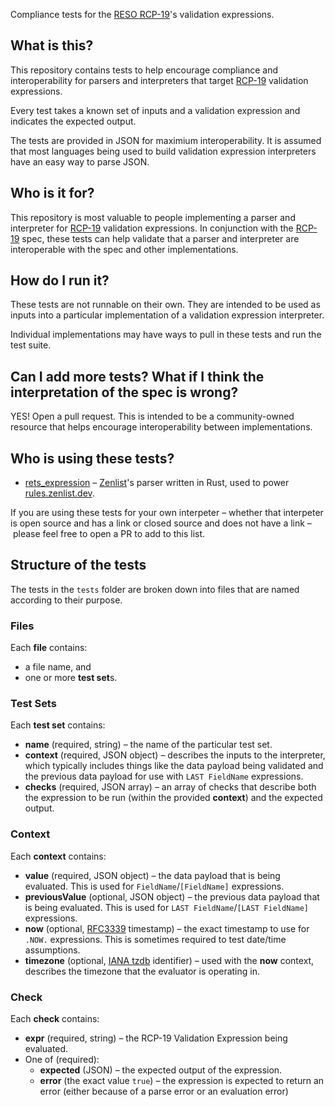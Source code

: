 Compliance tests for the [RESO RCP-19][RCP-19]'s validation expressions.

## What is this?

This repository contains tests to help encourage compliance and interoperability for parsers and interpreters that target [RCP-19] validation expressions.

Every test takes a known set of inputs and a validation expression and indicates the expected output.

The tests are provided in JSON for maximium interoperability. It is assumed that most languages being used to build validation expression interpreters have an easy way to parse JSON.


## Who is it for?

This repository is most valuable to people implementing a parser and interpreter for [RCP-19] validation expressions. In conjunction with the [RCP-19] spec, these tests can help validate that a parser and interpreter are interoperable with the spec and other implementations.


## How do I run it?

These tests are not runnable on their own. They are intended to be used as inputs into a particular implementation of a validation expression interpreter.

Individual implementations may have ways to pull in these tests and run the test suite.


## Can I add more tests? What if I think the interpretation of the spec is wrong?

YES! Open a pull request. This is intended to be a community-owned resource that helps encourage interoperability between implementations.


## Who is using these tests?

* [rets_expression](https://github.com/zenlist/rets_expression) – [Zenlist](https://zenlist.com)'s parser written in Rust, used to power [rules.zenlist.dev](https://rules.zenlist.dev).

If you are using these tests for your own interpeter – whether that interpeter is open source and has a link or closed source and does not have a link – please feel free to open a PR to add to this list.


## Structure of the tests

The tests in the `tests` folder are broken down into files that are named according to their purpose.

### Files

Each **file** contains:
* a file name, and
* one or more **test set**s.

### Test Sets

Each **test set** contains:
* **name** (required, string) – the name of the particular test set.
* **context** (required, JSON object) – describes the inputs to the interpreter, which typically includes things like the data payload being validated and the previous data payload for use with `LAST FieldName` expressions.
* **checks** (required, JSON array) – an array of checks that describe both the expression to be run (within the provided **context**) and the expected output.

### Context

Each **context** contains:
* **value** (required, JSON object) – the data payload that is being evaluated. This is used for `FieldName`/`[FieldName]` expressions.
* **previousValue** (optional, JSON object) – the previous data payload that is being evaluated. This is used for `LAST FieldName`/`[LAST FieldName]` expressions.
* **now** (optional, [RFC3339] timestamp) – the exact timestamp to use for `.NOW.` expressions. This is sometimes required to test date/time assumptions.
* **timezone** (optional, [IANA tzdb] identifier) – used with the **now** context, describes the timezone that the evaluator is operating in.

### Check

Each **check** contains:
* **expr** (required, string) – the RCP-19 Validation Expression being evaluated.
* One of (required):
  * **expected** (JSON) – the expected output of the expression.
  * **error** (the exact value `true`) – the expression is expected to return an error (either because of a parse error or an evaluation error)



[RCP-19]: https://github.com/RESOStandards/transport/blob/main/proposals/web-api-validation-expression.md
[RFC3339]: https://www.rfc-editor.org/rfc/rfc3339
[IANA tzdb]: https://www.iana.org/time-zones

